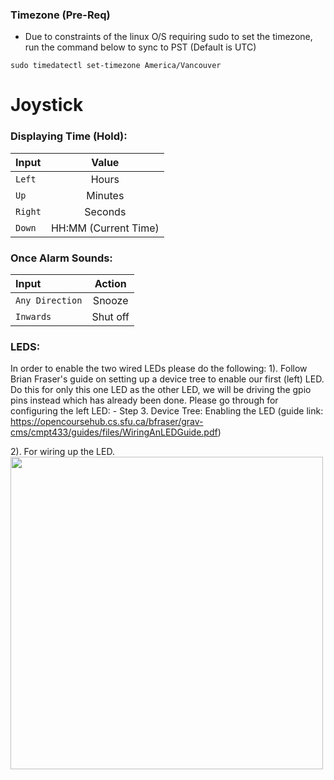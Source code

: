 
### Timezone (Pre-Req)
* Due to constraints of the linux O/S requiring sudo to set the timezone, run the command below to sync to PST (Default is UTC)

```sudo timedatectl set-timezone America/Vancouver```


# Joystick
### Displaying Time (Hold):
| Input     | Value              |
|:----------|:------------------:|
|```Left``` |Hours               |
|```Up```   |Minutes             |
|```Right```|Seconds             |
|```Down``` |HH:MM (Current Time)|


### Once Alarm Sounds:
| Input              | Action             |
|:-------------------|:------------------:|
|```Any Direction``` |Snooze              |
|```Inwards```       |Shut off            |


### LEDS:
In order to enable the two wired LEDs please do the following:
1). Follow Brian Fraser's guide on setting up a device tree to enable our first (left) LED. Do this for only this one LED as the other LED, we will be driving the gpio pins instead which has already been done. Please go through for configuring the left LED:
     - Step 3. Device Tree: Enabling the LED (guide link: https://opencoursehub.cs.sfu.ca/bfraser/grav-cms/cmpt433/guides/files/WiringAnLEDGuide.pdf)

2). For wiring up the LED. 
<img src="https://github.com/Kreutonz/cmpt433-project/blob/Sumeet/ledwiring/20230318_184828.jpg" width="500" height="500">
  
